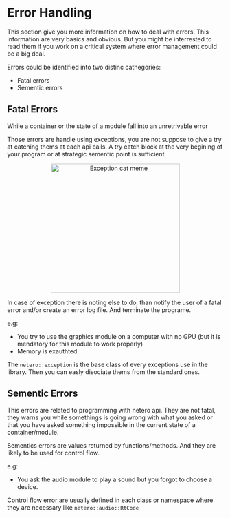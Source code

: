 # Error Handling

This section give you more information on how to deal with errors.
This information are very basics and obvious. But you might be interrested
to read them if you work on a critical system where error management could be a big deal.

Errors could be identified into two distinc cathegories:
 * Fatal errors
 * Sementic errors

## Fatal Errors

While a container or the state of a module fall into an unretrivable error

Those errors are handle using exceptions, you are not suppose 
to give a try at catching thems at each api calls. A try catch
block at the very begining of your program or at strategic sementic point is sufficient.

<p align="center">
    <img src="cat_exception_meme.PNG" height=300 alt="Exception cat meme" />
</p>

In case of exception there is noting else to do, than notify the user of a fatal
error and/or create an error log file. And terminate the programe.

e.g:
 - You try to use the graphics module on a computer with no GPU (but it is mendatory for this module to work properly)
 - Memory is exauthted

The `netero::exception` is the base class of every exceptions use in the library. Then you can easly disociate thems from the standard ones.

## Sementic Errors

This errors are related to programming with netero api. They are not fatal, they
warns you while somethings is going wrong with what you asked or that
you have asked something impossible in the current state of a container/module.

Sementics errors are values returned by functions/methods. And they
are likely to be used for control flow.

e.g:
 - You ask the audio module to play a sound but you forgot to choose a device.

Control flow error are usually defined in each class or namespace where they are necessary like `netero::audio::RtCode`


